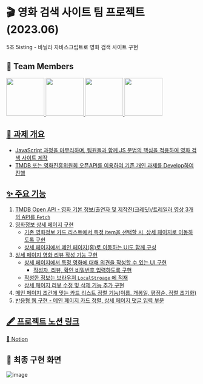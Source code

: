 # 🎬 영화 검색 사이트 팀 프로젝트 (2023.06)
5조 5isting - 바닐라 자바스크립트로 영화 검색 사이트 구현
  
  
## 🙋 Team Members
<div dir="auto">
  <a href="https://github.com/jaeyoung9083">
    <img src="https://github.com/jaeyoung9083.png" width="100" style="max-width: 100%;">
  </a>
  <a href="https://github.com/billiweb">
    <img src="https://github.com/billiweb.png" width="100" style="max-width: 100%;">
  </a>
  <a href="https://github.com/pigrok">
    <img src="https://github.com/pigrok.png" width="100" style="max-width: 100%;">
  </a>
  <a href="https://github.com/xoxojw">
    <img src="https://github.com/xoxojw.png" width="100" style="max-width: 100%;">
</div>
  
  
## 📑 과제 개요
  - JavaScript 과정을 마무리하며, 팀원들과 함께 JS 문법의 핵심을 적용하여 영화 검색 사이트 제작
  - TMDB 또는 영화진흥위원회 오픈API를 이용하여 기존 개인 과제를 Develop하여 진행
  
  
## ✨ 주요 기능
  1. TMDB Open API - 영화 기본 정보/출연자 및 제작진(크레딧)/트레일러 영상 3개의 API를 ```Fetch```
  2. 영화정보 상세 페이지 구현
      - 기존 영화정보 카드 리스트에서 특정 item을 선택할 시, 상세 페이지로 이동하도록 구현
      - 상세 페이지에서 메인 페이지(홈)로 이동하는 UI도 함께 구성
  3. 상세 페이지 영화 리뷰 작성 기능 구현
      - 상세 페이지에서 특정 영화에 대해 의견을 작성할 수 있는 UI 구현
        - 작성자, 리뷰, 확인 비밀번호 입력하도록 구현
      - 작성한 정보는 브라우저 ```LocalStroage``` 에 적재
      - 상세 페이지 리뷰 수정 및 삭제 기능 추가 구현
  4. 메인 페이지 조건에 맞는 카드 리스트 정렬 기능(이름, 개봉일, 평점순, 정렬 초기화)
  5. 반응형 웹 구현 - 메인 페이지 카드 정렬, 상세 페이지 댓글 입력 부분
  
  
## 🖋️ 프로젝트 노션 링크
  <a href="https://xoxojw.notion.site/20230602-TeamProject2-5-5isting-e7a77bb9b1c94505bd743ae3b3a1b804?pvs=4">🔗 Notion</a>
  
  
## 🎨 최종 구현 화면
  ![image](https://github.com/billiweb/5isting_TeamProject/assets/124491335/a8082c02-c21c-4456-af85-d82ab3e588d6)
